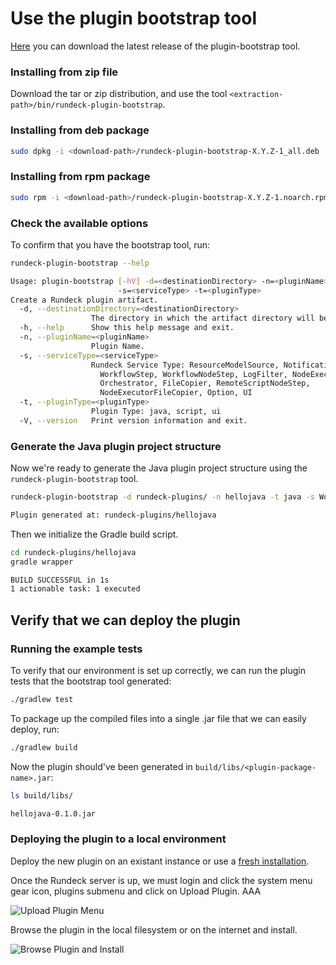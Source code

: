 # Use the plugin bootstrap tool
[Here](https://github.com/rundeck/plugin-bootstrap/releases) you can download the latest release of the plugin-bootstrap tool.

### Installing from zip file
Download the tar or zip distribution, and use the tool `<extraction-path>/bin/rundeck-plugin-bootstrap`.

### Installing from deb package
```bash
sudo dpkg -i <download-path>/rundeck-plugin-bootstrap-X.Y.Z-1_all.deb
```

### Installing from rpm package
```bash
sudo rpm -i <download-path>/rundeck-plugin-bootstrap-X.Y.Z-1.noarch.rpm
```

### Check the available options
To confirm that you have the bootstrap tool, run:

```bash
rundeck-plugin-bootstrap --help

Usage: plugin-bootstrap [-hV] -d=<destinationDirectory> -n=<pluginName>
                        -s=<serviceType> -t=<pluginType>
Create a Rundeck plugin artifact.
  -d, --destinationDirectory=<destinationDirectory>
                  The directory in which the artifact directory will be generated
  -h, --help      Show this help message and exit.
  -n, --pluginName=<pluginName>
                  Plugin Name.
  -s, --serviceType=<serviceType>
                  Rundeck Service Type: ResourceModelSource, Notification,
                    WorkflowStep, WorkflowNodeStep, LogFilter, NodeExecutor,
                    Orchestrator, FileCopier, RemoteScriptNodeStep,
                    NodeExecutorFileCopier, Option, UI
  -t, --pluginType=<pluginType>
                  Plugin Type: java, script, ui
  -V, --version   Print version information and exit.
```

### Generate the Java plugin project structure

Now we're ready to generate the Java plugin project structure using the `rundeck-plugin-bootstrap` tool.

```bash
rundeck-plugin-bootstrap -d rundeck-plugins/ -n hellojava -t java -s WorkflowStep

Plugin generated at: rundeck-plugins/hellojava
```

Then we initialize the Gradle build script.

```bash
cd rundeck-plugins/hellojava
gradle wrapper

BUILD SUCCESSFUL in 1s
1 actionable task: 1 executed
```

## Verify that we can deploy the plugin

### Running the example tests

To verify that our environment is set up correctly, we can run the plugin tests that the bootstrap tool generated:

```bash
./gradlew test
```

To package up the compiled files into a single .jar file that we can easily deploy, run:

```bash
./gradlew build
```

Now the plugin should've been generated in `build/libs/<plugin-package-name>.jar`:

```bash
ls build/libs/

hellojava-0.1.0.jar
```

### Deploying the plugin to a local environment

Deploy the new plugin on an existant instance or use a [fresh installation](/administration/install/index.html#installation). 

Once the Rundeck server is up, we must login and click the system menu gear icon, plugins submenu and click on Upload Plugin. AAA

![Upload Plugin Menu](/assets/img/upload-plugin-submenu.png)

Browse the plugin in the local filesystem or on the internet and install. 

![Browse Plugin and Install](/assets/img/hellojava-browse-plugin-n-install.png)